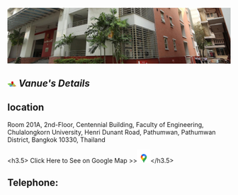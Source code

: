 ![collaboation](/vanue/picture/100yearbuilding.jpg "Test1")
## <img width="4%" src="/Agenda/picture/location.png" /><link rel="stylesheet" type="text/css" media="all" href="./css/logo.css"/> <i class = "fa fa-handshake-p" aria-hidden="true"> Vanue's Details </i> 
## location
Room 201A, 2nd-Floor, Centennial Building, Faculty of Engineering, Chulalongkorn University, Henri Dunant Road, Pathumwan, Pathumwan District, Bangkok 10330, Thailand

<h3.5> Click Here to See on Google Map >><a href="https://www.google.com/maps/place/Centennial+Building,+Faculty+of+Engineering/@13.7362055,100.5328567,17.61z/data=!4m18!1m12!4m11!1m6!1m2!1s0x30e29ed5c73c4281:0x1d308f75b16d208f!2sCentennial+Building,+Faculty+of+Engineering!2m2!1d100.5339478!2d13.736365!1m3!2m2!1d100.5339346!2d13.7364546!3m4!1s0x30e29ed5c73c4281:0x1d308f75b16d208f!8m2!3d13.736365!4d100.5339478"><img width="6%" src="/Agenda/picture/giphy.gif" /></a></h3.5>

## Telephone: